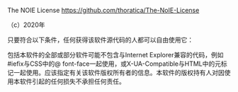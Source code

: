 The NOIE License https://github.com/thoratica/The-NoIE-License

（c）2020年

只要符合以下条件，任何获得该软件源代码的人都可以自由使用它：

包括本软件的全部或部分软件可能不包含与Internet Explorer兼容的代码，例如#iefix与CSS中的@ font-face一起使用，或X-UA-Compatible与HTML中的元标记一起使用。应该指定有关该软件版权所有者的信息。本软件的版权持有人对因使用本软件引起的任何损失不承担任何责任。
